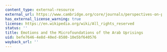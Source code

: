 ```yaml
---
content_type: external-resource
external_url: https://www.cambridge.org/core/journals/perspectives-on-politics/article/div-classtitleemotions-and-the-microfoundations-of-the-arab-uprisingsdiv/E76E2035D68531BD8C241A1139FD9A75
has_external_license_warning: true
license: https://en.wikipedia.org/wiki/All_rights_reserved
status: ''
title: Emotions and the Microfoundations of the Arab Uprisings
uid: befe7646-4e8d-40ed-8580-10e5bf640576
wayback_url: ''
---
```

